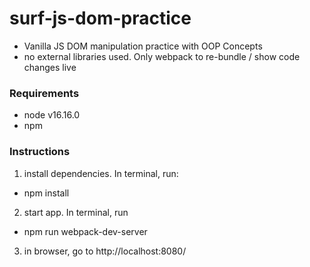 # surf-js-dom-practice

- Vanilla JS DOM manipulation practice with OOP Concepts
- no external libraries used. Only webpack to re-bundle / show code changes live

### Requirements
- node v16.16.0
- npm

### Instructions
1. install dependencies. In terminal, run:
  - npm install

2. start app. In terminal, run
  - npm run webpack-dev-server

3. in browser, go to http://localhost:8080/
